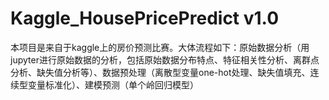 # Kaggle_HousePricePredict v1.0
本项目是来自于kaggle上的房价预测比赛。大体流程如下：原始数据分析（用jupyter进行原始数据的分析，包括原始数据分布特点、特征相关性分析、离群点分析、缺失值分析等）、数据预处理（离散型变量one-hot处理、缺失值填充、连续型变量标准化）、建模预测（单个岭回归模型）
